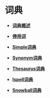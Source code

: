 # 词典<a name="ZH-CN_TOPIC_0289900359"></a>

-   **[词典概述](词典概述.md)**

-   **[停用词](停用词.md)**

-   **[Simple词典](Simple词典.md)**

-   **[Synonym词典](Synonym词典.md)**

-   **[Thesaurus词典](Thesaurus词典.md)**

-   **[Ispell词典](Ispell词典.md)**

-   **[Snowball词典](Snowball词典.md)**
